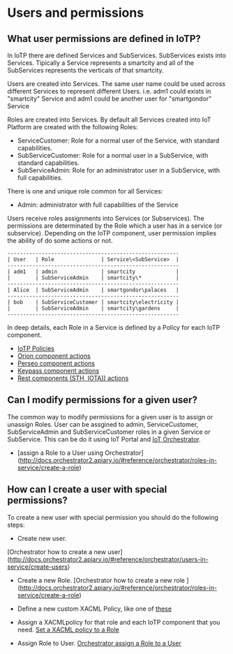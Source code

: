 # Users and permissions


## What user permissions are defined in IoTP?


In IoTP there are defined Services and SubServices. SubServices exists into Services.
Tipically a Service represents a smartcity and all of the SubServices represents the verticals of that smartcity.

Users are created into Services. The same user name could be used across different Services to represent different Users.
i.e. adm1 could exists in "smartcity" Service and adm1 could be another user for "smartgondor" Service

Roles are created into Services. By default all Services created into IoT Platform are created with the following Roles:
- ServiceCustomer: Role for a normal user of the Service, with standard capabilities.
- SubServiceCustomer: Role for a normal user in a SubService, with standard capabilities.
- SubServiceAdmin: Role for an administrator user in a SubService, with full capabilities.

There is one and unique role common for all Services:
- Admin: administrator with full capabilities of the Service

Users receive roles assignments into Services (or Subservices). The permissions are determinated by the Role
which a user has in a service (or subservice). Depending on the IoTP component, user permission implies the ability
of do some actions or not.

```
-------------------------------------------------------
| User   | Role               | Service\<SubService>  |
-------------------------------------------------------
| adm1   | admin              | smartcity             |
|        | SubServiceAdmin    | smartcity\*           |
-------------------------------------------------------
| Alice  | SubServiceAdmin    | smartgondor\palaces   |
-------------------------------------------------------
| bob    | SubServiceCustomer | smartcity\electricity |
|        | SubServiceAdmin    | smartcity\gardens     |
-------------------------------------------------------
```

In deep details, each Role in a Service is defined by a Policy for each IoTP component.

- [IoTP Policies](https://github.com/telefonicaid/orchestrator/tree/master/src/orchestrator/core/policies)
- [Orion component actions](https://github.com/telefonicaid/fiware-pep-steelskin#-rules-to-determine-the-context-broker-action-from-the-request)
- [Perseo component actions](https://github.com/telefonicaid/fiware-pep-steelskin#-rules-to-determine-the-perseo-cep-action-from-the-request)
- [Keypass component actions](https://github.com/telefonicaid/fiware-pep-steelskin#rulesKeypass)
- [Rest components (STH, IOTA)) actions](https://github.com/telefonicaid/fiware-pep-steelskin#generic-rest-middleware)

## Can I modify permissions for a given user?
The common way to modify permissions for a given user is to assign or unassign Roles.
User can be assgined to admin, ServiceCustomer, SubServiceAdmin and SubServiceCustomer roles in a given Service or SubService.
This can be do it using IoT Portal and [IoT Orchestrator](http://docs.orchestrator2.apiary.io).
- [assign a Role to a User using Orchestrator] (http://docs.orchestrator2.apiary.io/#reference/orchestrator/roles-in-service/create-a-role)


## How can I create a user with special permissions?
To create a new user with special permission you should do the following steps:
- Create new user.

[Orchestrator how to create a new user] (http://docs.orchestrator2.apiary.io/#reference/orchestrator/users-in-service/create-users)

- Create a new Role.
[Orchestrator how to create a new role ] (http://docs.orchestrator2.apiary.io/#reference/orchestrator/roles-in-service/create-a-role)

- Define a new custom XACML Policy, like one of [these](https://github.com/telefonicaid/orchestrator/tree/master/src/orchestrator/core/policies)

- Assign a XACMLpolicy for that role and each IoTP component that you need.
[Set a XACML policy to a Role](http://docs.orchestrator2.apiary.io/#reference/orchestrator/role-in-service/set-xacml-policy-role)

- Assign Role to User.
[Orchestrator assign a Role to a User](http://docs.orchestrator2.apiary.io/#reference/orchestrator/role-assigment/assign-role-to-user)
